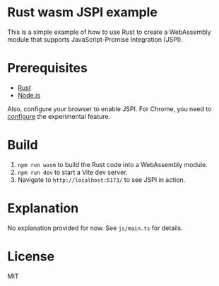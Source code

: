 # Rust wasm JSPI example

This is a simple example of how to use Rust to create a WebAssembly module that supports JavaScript-Promise Integration (JSPI).

# Prerequisites

- [Rust](https://www.rust-lang.org/tools/install)
- [Node.js](https://nodejs.org/en/download/)

Also, configure your browser to enable JSPI. For Chrome, you need to [configure](https://v8.dev/blog/jspi#how-can-i-use-it-today%3F) the experimental feature.

# Build

1. `npm run wasm` to build the Rust code into a WebAssembly module.
2. `npm run dev` to start a Vite dev server.
3. Navigate to `http://localhost:5173/` to see JSPI in action.

# Explanation

No explanation provided for now. See `js/main.ts` for details.

# License

MIT
